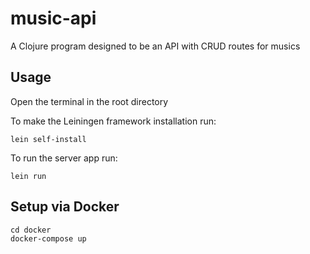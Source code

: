 # music-api

A Clojure program designed to be an API with CRUD routes for musics

## Usage

Open the terminal in the root directory

To make the Leiningen framework installation run:
```
lein self-install
```
To run the server app run:
```
lein run
```

## Setup via Docker
    cd docker
    docker-compose up

